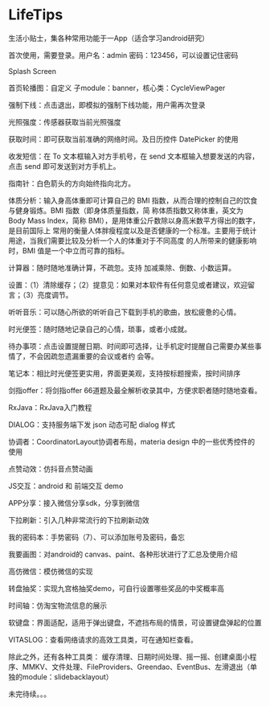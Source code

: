 # LifeTips

生活小贴士，集各种常用功能于一App（适合学习android研究）

首次使用，需要登录。用户名：admin 密码：123456，可以设置记住密码

Splash Screen

首页轮播图：自定义 子module：banner，核心类：CycleViewPager

强制下线：点击退出，即模拟的强制下线功能，用户需再次登录

光照强度：传感器获取当前光照强度

获取时间：即可获取当前准确的网络时间。及日历控件 DatePicker 的使用

收发短信：在 To 文本框输入对方手机号，在 send 文本框输入想要发送的内容，点击 send 即可发送到对方手机上。 

指南针：白色箭头的方向始终指向北方。

体质分析：输入身高体重即可计算自己的 BMI 指数，从而合理的控制自己的饮食与健身锻炼。BMI 指数（即身体质量指数，简
称体质指数又称体重，英文为 Body Mass Index，简称 BMI），是用体重公斤数除以身高米数平方得出的数字，是目前国际上
常用的衡量人体胖瘦程度以及是否健康的一个标准。主要用于统计用途，当我们需要比较及分析一个人的体重对于不同高度
的人所带来的健康影响时，BMI 值是一个中立而可靠的指标。

计算器：随时随地准确计算，不疏忽。支持 加减乘除、倒数、小数运算。

设置：（1）清除缓存；（2）提意见：如果对本软件有任何意见或者建议，欢迎留言；（3）亮度调节。

听听音乐：可以随心所欲的听听自己下载到手机的歌曲，放松疲惫的心情。

时光便签：随时随地记录自己的心情，琐事，或者小成就。

待办事项：点击设置提醒日期、时间即可选择，让手机定时提醒自己需要办某些事情了，不会因疏忽遗漏重要的会议或者约
会等。

笔记本：相比时光便签更实用，界面更美观，支持按标题搜索，按时间排序

剑指offer：将剑指offer 66道题及最全解析收录其中，方便求职者随时随地查看。

RxJava：RxJava入门教程

DIALOG：支持服务端下发 json 动态可配 dialog 样式

协调者：CoordinatorLayout协调者布局，materia design 中的一些优秀控件的使用

点赞动效：仿抖音点赞动画

JS交互：android 和 前端交互 demo

APP分享：接入微信分享sdk，分享到微信

下拉刷新：引入几种非常流行的下拉刷新动效

我的密码本：手势密码（7）、可以添加账号及密码，备忘

我要画图：对android的 canvas、paint、各种形状进行了汇总及使用介绍

高仿微信：模仿微信的实现

转盘抽奖：实现九宫格抽奖demo，可自行设置哪些奖品的中奖概率高

时间轴：仿淘宝物流信息的展示

软键盘：界面适配，适用于弹出键盘，不遮挡布局的情景，可设置键盘弹起的位置

VITASLOG：查看网络请求的高效工具类，可在通知栏查看。

除此之外，还有各种工具类：
缓存清理、日期时间处理、摇一摇、创建桌面小程序、MMKV、文件处理、FileProviders、Greendao、EventBus、左滑退出（单独的module：slidebacklayout）

未完待续。。。
